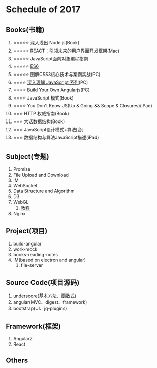 # Schedule of 2017

## Books(书籍)
1. :star::star::star::star::star: 深入浅出 Node.js(Book) 
2. :star::star::star::star::star: REACT：引领未来的用户界面开发框架(Mac) 
3. :star::star::star::star::star: JavaScript面向对象编程指南 
4. :star::star::star::star::star: [ES6](http://es6.ruanyifeng.com/) 
5. :star::star::star::star::star: 图解CSS3核心技术与案例实战(PC) 
6. :star::star::star::star: [深入理解 JavaScript 系列](http://www.cnblogs.com/TomXu/archive/2011/12/15/2288411.html)(PC) 
7. :star::star::star::star: Build Your Own Angularjs(PC) 
8. :star::star::star::star: JavaScript 模式(Book) 
9. :star::star::star::star: You Don't Know JS(Up & Going && Scope & Closures)(iPad)
10. :star::star::star: HTTP 权威指南(Book) 
11. :star::star::star: 大话数据结构(Book) 
12. :star::star::star: JavaScript设计模式+算法[合] 
13. :star::star::star: 数据结构与算法JavaScript描述(iPad)

## Subject(专题)
1. Promise
2. File Upload and Download
3. IM
4. WebSocket
5. Data Structure and Algorithm
6. D3
7. WebGL
    1. [教程](http://hewebgl.com/article/articledir/1)
8. Nginx

## Project(项目)
1. build-angular
2. work-mock
3. books-reading-notes
4. IM(based on electron and angular)
    1. file-server

## Source Code(项目源码)
1. underscore(基本方法、函数式)
2. angular(MVC、digest、framework)
3. bootstrap(UI、jq-plugins)

## Framework(框架)
1. Angular2
2. React

## Others
